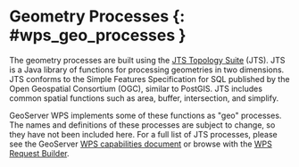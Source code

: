 # Geometry Processes {: #wps_geo_processes }

The geometry processes are built using the [JTS Topology Suite](http://tsusiatsoftware.net/jts/main.html) (JTS). JTS is a Java library of functions for processing geometries in two dimensions. JTS conforms to the Simple Features Specification for SQL published by the Open Geospatial Consortium (OGC), similar to PostGIS. JTS includes common spatial functions such as area, buffer, intersection, and simplify.

GeoServer WPS implements some of these functions as "geo" processes. The names and definitions of these processes are subject to change, so they have not been included here. For a full list of JTS processes, please see the GeoServer [WPS capabilities document](../operations.md#wps_getcaps) or browse with the [WPS Request Builder](../requestbuilder.md).
